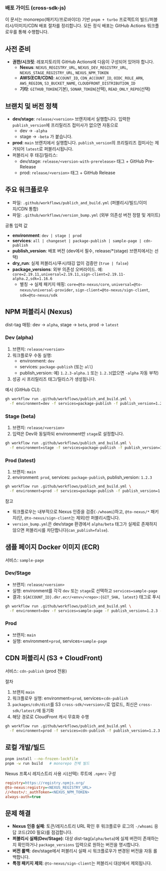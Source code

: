 ### 배포 가이드 (cross-sdk-js)

이 문서는 monorepo(패키지/프로바이더) 기반 `pnpm + turbo` 프로젝트의 빌드/퍼블리시/이미지/CDN 배포 절차를 정리합니다. 모든 정식 배포는 GitHub Actions 워크플로우를 통해 수행합니다.


## 사전 준비
- **권한/시크릿**: 레포지토리의 GitHub Actions에 다음이 구성되어 있어야 합니다.
  - **Nexus**: `NEXUS_REGISTRY_URL`, `NEXUS_DEV_REGISTRY_URL`, `NEXUS_STAGE_REGISTRY_URL`, `NEXUS_NPM_TOKEN`
  - **AWS(ECR/CDN)**: `ACCOUNT_ID`, `CDN_ACCOUNT_ID`, `OIDC_ROLE_ARN`, `AWS_REGION`, `S3_BUCKET_NAME`, `CLOUDFRONT_DISTRIBUTION_ID`
  - **기타**: `GITHUB_TOKEN`(기본), `SONAR_TOKEN`(선택), `READ_ONLY_REPO`(선택)


## 브랜치 및 버전 정책
- **dev/stage**: `release/<version>` 브랜치에서 실행합니다. 입력한 `publish_version`에 프리릴리즈 접미사가 없으면 자동으로
  - dev → `-alpha`
  - stage → `-beta`
  가 붙습니다.
- **prod**: `main` 브랜치에서 실행합니다. `publish_version`의 프리릴리즈 접미사는 제거되어 `latest`로 퍼블리시됩니다.
- 퍼블리시 후 태깅/릴리스:
  - dev/stage: `release/<version-with-prerelease>` 태그 + GitHub Pre-Release
  - prod: `release/<version>` 태그 + GitHub Release


## 주요 워크플로우
- 파일: `.github/workflows/publich_and_build.yml` (퍼블리시/빌드/이미지/CDN 통합)
- 파일: `.github/workflows/version_bump.yml` (외부 의존성 버전 정렬 및 게이트)

공통 입력 값
- **environment**: `dev | stage | prod`
- **services**: `all | changeset | package-publish | sample-page | cdn-publish`
- **publish_version**: 배포 버전 (dev에서 필수, release/*(stage) 브랜치에서는 선택)
- **dry_run**: 실제 퍼블리시/푸시/태깅 없이 검증만 (`true | false`)
- **package_versions**: 외부 의존성 오버라이드. 예: `core=2.19.11,universal=2.19.11,sign-client=2.19.11-alpha.2,sdk=1.16.6`
  - 별칭 → 실제 패키지 매핑: `core=@to-nexus/core`, `universal=@to-nexus/universal-provider`, `sign-client=@to-nexus/sign-client`, `sdk=@to-nexus/sdk`


## NPM 퍼블리시 (Nexus)
dist-tag 매핑: dev → `alpha`, stage → `beta`, prod → `latest`

### Dev (alpha)
1) 브랜치: `release/<version>`
2) 워크플로우 수동 실행:
   - environment: `dev`
   - services: `package-publish` (또는 `all`)
   - publish_version: 예) `1.2.3-alpha.1` 또는 `1.2.3`(없으면 `-alpha` 자동 부착)
3) 성공 시 프리릴리즈 태그/릴리스가 생성됩니다.

예시 (GitHub CLI):
```bash
gh workflow run .github/workflows/publich_and_build.yml \
  -f environment=dev -f services=package-publish -f publish_version=1.2.3 -f dry_run=false
```

### Stage (beta)
1) 브랜치: `release/<version>`
2) 입력은 Dev와 동일하되 environment만 `stage`로 설정합니다.

```bash
gh workflow run .github/workflows/publich_and_build.yml \
  -f environment=stage -f services=package-publish -f publish_version=1.2.3 -f dry_run=false
```

### Prod (latest)
1) 브랜치: `main`
2) environment: `prod`, services: `package-publish`, publish_version: `1.2.3`

```bash
gh workflow run .github/workflows/publich_and_build.yml \
  -f environment=prod -f services=package-publish -f publish_version=1.2.3 -f dry_run=false
```

참고
- 워크플로우는 내부적으로 Nexus 인증을 검증(`-/whoami`)하고, `@to-nexus/*` 패키지(단, `@to-nexus/sign-client`는 제외)만 퍼블리시합니다.
- `version_bump.yml`은 dev/stage 환경에서 `alpha/beta` 태그가 실제로 존재하지 않으면 퍼블리시를 차단합니다(`can_publish=false`).


## 샘플 페이지 Docker 이미지 (ECR)
서비스: `sample-page`

### Dev/Stage
- 브랜치: `release/<version>`
- 실행: environment를 각각 `dev` 또는 `stage`로 선택하고 `services=sample-page`
- 결과: `${ACCOUNT_ID}.dkr.ecr/<env>/<repo>:{GIT_SHA, latest}` 태그로 푸시

```bash
gh workflow run .github/workflows/publich_and_build.yml \
  -f environment=dev -f services=sample-page -f publish_version=1.2.3 -f dry_run=false
```

### Prod
- 브랜치: `main`
- 실행: environment=`prod`, services=`sample-page`


## CDN 퍼블리시 (S3 + CloudFront)
서비스: `cdn-publish` (prod 전용)

절차
1) 브랜치 `main`
2) 워크플로우 실행: environment=`prod`, services=`cdn-publish`
3) `packages/cdn/dist`를 S3 `cross-sdk/<version>/`로 업로드, 최신은 `cross-sdk/latest/`에 동기화
4) 해당 경로로 CloudFront 캐시 무효화 수행

```bash
gh workflow run .github/workflows/publich_and_build.yml \
  -f environment=prod -f services=cdn-publish -f publish_version=1.2.3 -f dry_run=false
```


## 로컬 개발/빌드
```bash
pnpm install --no-frozen-lockfile
pnpm -w run build   # monorepo 전체 빌드
```

Nexus 프록시 레지스트리 사용 시(선택): 루트에 `.npmrc` 구성
```ini
registry=https://registry.npmjs.org/
@to-nexus:registry=<NEXUS_REGISTRY_URL>
//<host>/:_authToken=<NEXUS_NPM_TOKEN>
always-auth=true
```


## 문제 해결
- **Nexus 인증 실패**: 토큰/레지스트리 URL 확인 후 워크플로우 로그의 `-/whoami` 응답 코드(200 필요)를 점검합니다.
- **퍼블리시 실패(Dev/Stage)**: 대상 dist-tag(`alpha/beta`)에 실제 버전이 존재하는지 확인하거나 `package_versions` 입력으로 원하는 버전을 명시합니다.
- **버전 롤백**: dev/stage에서 퍼블리시 실패 시 워크플로우가 변경된 버전을 자동 롤백합니다.
- **특정 패키지 제외**: `@to-nexus/sign-client`는 퍼블리시 대상에서 제외됩니다.


